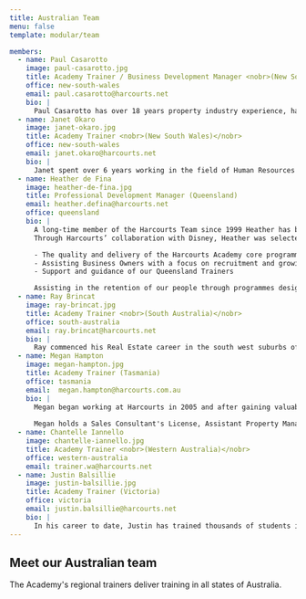 ```yaml
---
title: Australian Team
menu: false
template: modular/team

members:
  - name: Paul Casarotto
    image: paul-casarotto.jpg
    title: Academy Trainer / Business Development Manager <nobr>(New South Wales)</nobr>
    office: new-south-wales
    email: paul.casarotto@harcourts.net
    bio: |
      Paul Casarotto has over 18 years property industry experience, having been a residential and commercial Sales Agent, Business Owner and Sales Manager for a leading Sydney agency.  In addition, he has facilitated numerous auction courses and training seminars for several major franchise groups, leading independent agencies, and the REINSW.  Paul is a practicing Auctioneer and has conducted close to 4,000 property auctions and has also appeared on several national television shows, including ‘Location Location’.  Drawing on his huge experience within the real estate industry, Paul provides support and guidance to Business Owners with their business planning and training whilst also up-skilling new and experienced consultants.
  - name: Janet Okaro
    image: janet-okaro.jpg
    title: Academy Trainer <nobr>(New South Wales)</nobr>
    office: new-south-wales
    email: janet.okaro@harcourts.net
    bio: |
      Janet spent over 6 years working in the field of Human Resources and Learning and Development and also spent some time studying and working with children in primary education in Australia and abroad.  Janet has a passion for education which is utilised in her dual role at Harcourts NSW as Business Operations Manager and Academy Trainer.  Janet currently provides support and training for technology, office administration and real estate sales. 
  - name: Heather de Fina
    image: heather-de-fina.jpg
    title: Professional Development Manager (Queensland)
    email: heather.defina@harcourts.net
    office: queensland
    bio: |
      A long-time member of the Harcourts Team since 1999 Heather has been a hugely successful Sales Consultant, Sales Manager and Business Owner and more recently in her role as Business Development Manager for Queensland Corporate Support Team, a role she has been dedicated to for many years.
      Through Harcourts’ collaboration with Disney, Heather was selected to attend the world renowned ‘Disney Institute’ in Orlando Florida, where she participated in their training program, ‘Leading and Sustaining a Service Culture’.  This previous training will assist her in the new role of Professional Development Manager for Harcourts Queensland. This is a natural progression for Heather and involves determining and driving the strategic direction and operation of Harcourts Professional Development initiatives which includes:

      -	The quality and delivery of the Harcourts Academy core programmes in Sales, Leadership, Culture & Technology
      -	Assisting Business Owners with a focus on recruitment and growing our Future Leaders
      -	Support and guidance of our Queensland Trainers

      Assisting in the retention of our people through programmes designed to enhance their skills and challenge their minds.
  - name: Ray Brincat
    image: ray-brincat.jpg
    title: Academy Trainer <nobr>(South Australia)</nobr>
    office: south-australia
    email: ray.brincat@harcourts.net
    bio: |
      Ray commenced his Real Estate career in the south west suburbs of Adelaide in a leading independent agency. He progressed to an international franchise group becoming an experienced auction listing sales representative.  With over a decade of sales experience and as a Registered Land Agent (with the Diploma of Property (Real Estate)), registered auctioneer and qualified trainer with a Certificate IV in Training and Assessment, Ray spent almost 6 years at the Real Estate Institute of SA as the Institute’s sole Compliance Adviser.  Known for his attention to detail and intimate understanding of the real estate legislation he is determined to assist franchise owners, sales representatives, property managers and trainees.  Ray understands the “whole of agency” approach with property management being as important as the sales function.  The iconic Harcourts brand delivers huge benefits to the franchise network. Training and compliance mixed with a consistent, persistent and ethical approach is certainly a recipe for success for both our Harcourts people and our many valued clients. 
  - name: Megan Hampton
    image: megan-hampton.jpg
    title: Academy Trainer (Tasmania)
    office: tasmania
    email: 	megan.hampton@harcourts.com.au
    bio: |
      Megan began working at Harcourts in 2005 and after gaining valuable experience through the Harcourts systems and networks she started her own property management company in 2009.  After 6 successful years in business, she has returned to Harcourts to take up the role of Academy Trainer. Personal career highlights for Megan were being nominated for Australian Property Manager of the Year at the Real Estate Institute of Australia Awards in Darwin in 2012 and being a state finalist in two categories for the Telstra Business Women’s Awards in 2012.  
      
      Megan holds a Sales Consultant's License, Assistant Property Manager's Licence and has completed a Diploma in Property and is currently studying a Diploma in Leadership & Management. Megan also holds a Certificate IV in Workplace Training & Assessment and is a trainer for the Real Estate Institute of Tasmania.
  - name: Chantelle Iannello
    image: chantelle-iannello.jpg
    title: Academy Trainer <nobr>(Western Australia)</nobr>
    office: western-australia
    email: trainer.wa@harcourts.net
  - name: Justin Balsillie
    image: justin-balsillie.jpg
    title: Academy Trainer (Victoria)
    office: victoria
    email: justin.balsillie@harcourts.net
    bio: |
      In his career to date, Justin has trained thousands of students in a variety of real-estate courses. Prior to joining Harcourts in early 2015, Justin was already known in the sector through his work as Senior Trainer at the Real Estate Institute of Victoria (REIV), where he managed all staff and contract trainers. He believes success is achieved in a collaborative fashion through a lot of effort and dedication, and always ensuring you have the client’s best interests at heart. He understands the importance of prioritisation to ensure your professional goals enable you to achieve your personal goals. He is proud to be part of Harcourts and sees the culture at Harcourts being the strength of the organisation. Justin believes the difference lies in the willingness of Harcourts staff to assist each other for the good of the client. 
---
```


## Meet our Australian team

The Academy's regional trainers deliver training in all states of Australia.
